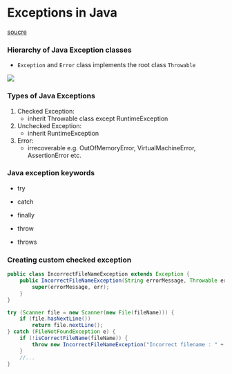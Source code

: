 # Exceptions in Java

[soucre](https://www.javatpoint.com/exception-handling-in-java)

### Hierarchy of Java Exception classes

- `Exception` and `Error` class implements the root class `Throwable`

![](https://static.javatpoint.com/images/throwable.png)

### Types of Java Exceptions

1. Checked Exception:
    - inherit Throwable class except RuntimeException
2. Unchecked Exception:
    - inherit RuntimeException
3. Error:
    - irrecoverable e.g. OutOfMemoryError, VirtualMachineError, AssertionError etc.


### Java exception keywords

- try

- catch

- finally

- throw

- throws

### Creating custom checked exception

```java
public class IncorrectFileNameException extends Exception {
    public IncorrectFileNameException(String errorMessage, Throwable err) {
        super(errorMessage, err);
    }
}

try (Scanner file = new Scanner(new File(fileName))) {
    if (file.hasNextLine())
        return file.nextLine();
} catch (FileNotFoundException e) {
    if (!isCorrectFileName(fileName)) {
        throw new IncorrectFileNameException("Incorrect filename : " + fileName, err);
    }
    //...
}
```
